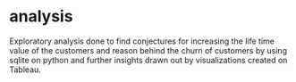 # analysis
Exploratory analysis done to find conjectures
for increasing the life time value of the customers and reason behind the churn of customers by using sqlite on python and further insights drawn out by visualizations created on Tableau. 

